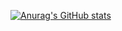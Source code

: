 [![Anurag's GitHub stats](https://github-readme-stats.vercel.app/api?username=amaliegay&count_private=true&show_icons=true&theme=great-gatsby)](https://github.com/anuraghazra/github-readme-stats)
